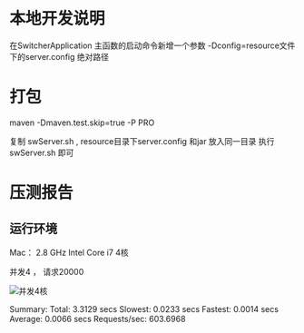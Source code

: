 # 本地开发说明

在SwitcherApplication 主函数的启动命令新增一个参数 -Dconfig=resource文件下的server.config 绝对路径


# 打包

maven  -Dmaven.test.skip=true -P PRO

复制 swServer.sh , resource目录下server.config 和jar 放入同一目录 执行swServer.sh 即可


# 压测报告

## 运行环境
Mac： 2.8 GHz Intel Core i7 4核

并发4 ， 请求20000

![并发4核](./doc/images/stress-n20000-c4.png)


Summary:
  Total:	3.3129 secs
  Slowest:	0.0233 secs
  Fastest:	0.0014 secs
  Average:	0.0066 secs
  Requests/sec:	603.6968